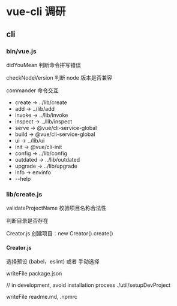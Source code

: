 # vue-cli 调研

## cli

### bin/vue.js

didYouMean 判断命令拼写错误

checkNodeVersion 判断 node 版本是否兼容

commander 命令交互

* create -> ../lib/create
* add -> ../lib/add
* invoke -> ../lib/invoke
* inspect -> ../lib/inspect
* serve -> @vue/cli-service-global
* build -> @vue/cli-service-global
* ui -> ../lib/ui
* init -> @vue/cli-init
* config -> ../lib/config
* outdated -> ../lib/outdated
* upgrade -> ../lib/upgrade
* info -> envinfo
* --help

### lib/create.js

validateProjectName  校验项目名称合法性

判断目录是否存在

Creator.js 创建项目：new Creator().create()

#### Creator.js

选择预设 (babel，eslint) 或者 手动选择

writeFile package.json

// in development, avoid installation process
./util/setupDevProject

writeFile readme.md, .npmrc
